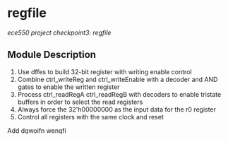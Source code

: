 # regfile
*ece550 project checkpoint3: regfile*



## Module Description
1. Use dffes to build 32-bit register with writing enable control
2. Combine ctrl_writeReg and ctrl_writeEnable with a decoder and AND gates to enable the written register
3. Process ctrl_readRegA ctrl_readRegB with decoders to enable tristate buffers in order to select the read registers
4. Always force the 32'h00000000 as the input data for the r0 register
5. Control all registers with the same clock and reset

Add dqwoifn wenqfi
